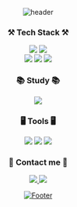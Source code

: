 <div align="center" bgcolor="black">
 
![header](https://capsule-render.vercel.app/api?type=waving&text=MyeongJi's%20Github&color=timeAuto&height=250&fontSize=50)
                                                                                                                                           
                                                                                                                                           
<h3 align="center"> ⚒️ Tech Stack ⚒️ </h3>
  <p align="center">                                                                                                                                       
  <img src="https://img.shields.io/badge/Java-007396?style=flat&logo=OpenJDK&logoColor=white"/>
  <img src="https://img.shields.io/badge/MySQL-4479A1?style=flat&logo=MySQL&logoColor=white"/>
  <br />                                                                            
  <img src="https://img.shields.io/badge/HTML5-E34F26?style=flat&logo=HTML5&logoColor=white"/>
  <img src="https://img.shields.io/badge/CSS3-1572B6?style=flat&logo=CSS3&logoColor=white"/>
  <img src="https://img.shields.io/badge/JavaScript-F7DF1E?style=flat&logo=JavaScript&logoColor=white"/>
  </p>
 
 
<h3 align="center"> 📚 Study 📚 </h3>
  <p align="center">                                                                                        
  <img src="https://img.shields.io/badge/Spring-6DB33F?style=flat&logo=Spring&logoColor=white"/>
  </p>
  
 
<h3 align="center"> 🖥️ Tools 🖥️ </h3>
  <p align="center">                                                                                        
  <img src="https://img.shields.io/badge/IntelliJ IDEA-000000?style=flat&logo=IntellijIDEA&logoColor=white"/>
  <img src="https://img.shields.io/badge/Visual Studio Code-007ACC?style=flat&logo=VisualStudioCode&logoColor=white"/>
  <img src="https://img.shields.io/badge/Github-000000?style=flat&logo=Github&logoColor=white"/>
  </p>
 
 
<h3 align="center"> 💌 Contact me 💌 </h3>
  <p align="center">
  <a href="https://www.instagram.com/myxxnxxi"><img src="https://img.shields.io/badge/Instagram-%23E4405F.svg?style=flat&logo=Instagram&logoColor=white&link=https://www.instagram.com/myxxnxxi"/>
  <a href="https://velog.io/@mzi726"><img src="http://img.shields.io/badge/-Velog-20c997?style=flat&logo=Velog&logoColor=white&link=https://velog.io/@mzi726"/>
  </p>

 
![Footer](https://capsule-render.vercel.app/api?type=waving&color=timeAuto&height=200&section=footer)
</div>
